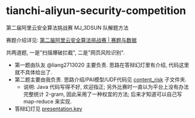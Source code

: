 # tianchi-aliyun-security-competition

第二届阿里云安全算法挑战赛 MJ_3DSUN 队解题方法

赛题介绍详见: [第二届阿里云安全算法挑战赛 | 赛题与数据](https://tianchi.aliyun.com/competition/information.htm?raceId=231612)

共两道题, 一是"扫描爆破拦截", 二是"网页风险识别".
* 第一题由队友 @liang2713020 主要负责. 思路在答辩幻灯里有介绍, 代码这里就不具体给出了.
* 第二题主要由我负责. 思路介绍/PAI模型/UDF代码见 [content_risk](content_risk/) 子文件夹. 
  * 说明: Java 代码写得不好, 欢迎指正; 另外比赛时一直以为平台上没有办法完整统计 2-gram, 因此采用了一种权宜的方法; 后来才知道可以自己写 map-reduce 来实现.
* 答辩幻灯见 [presentation.key](presentation.key)
